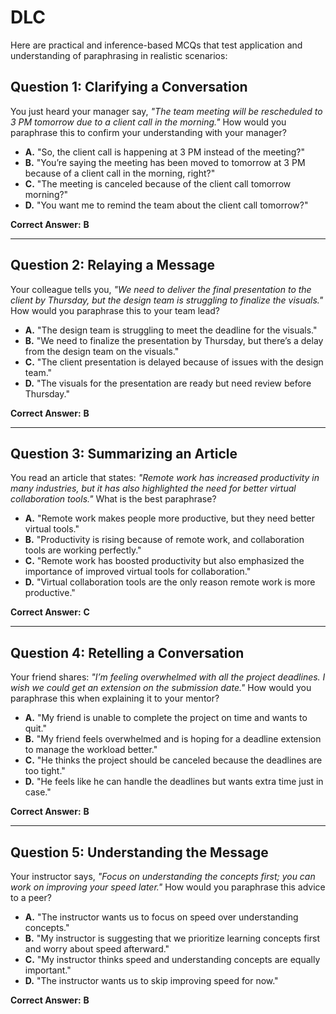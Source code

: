 # DLC  
Here are practical and inference-based MCQs that test application and understanding of paraphrasing in realistic scenarios:

## Question 1: Clarifying a Conversation  
You just heard your manager say, *"The team meeting will be rescheduled to 3 PM tomorrow due to a client call in the morning."* How would you paraphrase this to confirm your understanding with your manager?  

- **A.** "So, the client call is happening at 3 PM instead of the meeting?"  
- **B.** "You’re saying the meeting has been moved to tomorrow at 3 PM because of a client call in the morning, right?"  
- **C.** "The meeting is canceled because of the client call tomorrow morning?"  
- **D.** "You want me to remind the team about the client call tomorrow?"  

**Correct Answer:** **B**  

---

## Question 2: Relaying a Message  
Your colleague tells you, *"We need to deliver the final presentation to the client by Thursday, but the design team is struggling to finalize the visuals."* How would you paraphrase this to your team lead?  

- **A.** "The design team is struggling to meet the deadline for the visuals."  
- **B.** "We need to finalize the presentation by Thursday, but there’s a delay from the design team on the visuals."  
- **C.** "The client presentation is delayed because of issues with the design team."  
- **D.** "The visuals for the presentation are ready but need review before Thursday."  

**Correct Answer:** **B**  

---

## Question 3: Summarizing an Article  
You read an article that states: *"Remote work has increased productivity in many industries, but it has also highlighted the need for better virtual collaboration tools."* What is the best paraphrase?  

- **A.** "Remote work makes people more productive, but they need better virtual tools."  
- **B.** "Productivity is rising because of remote work, and collaboration tools are working perfectly."  
- **C.** "Remote work has boosted productivity but also emphasized the importance of improved virtual tools for collaboration."  
- **D.** "Virtual collaboration tools are the only reason remote work is more productive."  

**Correct Answer:** **C**  

---

## Question 4: Retelling a Conversation  
Your friend shares: *"I’m feeling overwhelmed with all the project deadlines. I wish we could get an extension on the submission date."* How would you paraphrase this when explaining it to your mentor?  

- **A.** "My friend is unable to complete the project on time and wants to quit."  
- **B.** "My friend feels overwhelmed and is hoping for a deadline extension to manage the workload better."  
- **C.** "He thinks the project should be canceled because the deadlines are too tight."  
- **D.** "He feels like he can handle the deadlines but wants extra time just in case."  

**Correct Answer:** **B**  

---

## Question 5: Understanding the Message  
Your instructor says, *"Focus on understanding the concepts first; you can work on improving your speed later."* How would you paraphrase this advice to a peer?  

- **A.** "The instructor wants us to focus on speed over understanding concepts."  
- **B.** "My instructor is suggesting that we prioritize learning concepts first and worry about speed afterward."  
- **C.** "My instructor thinks speed and understanding concepts are equally important."  
- **D.** "The instructor wants us to skip improving speed for now."  

**Correct Answer:** **B**  
